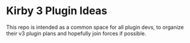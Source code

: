 # Kirby 3 Plugin Ideas

This repo is intended as a common space for all plugin devs, to organize their v3 plugin plans and hopefully join forces if possible. 
